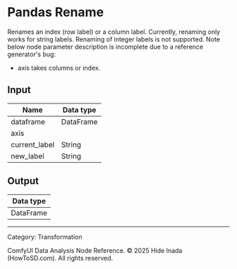 # Pandas Rename
Renames an index (row label) or a column label.
Currently, renaming only works for string labels. Renaming of integer labels is not supported.
Note below node parameter description is incomplete due to a reference generator's bug:
* axis takes columns or index.

## Input
| Name | Data type |
|---|---|
| dataframe | DataFrame |
| axis |  |
| current_label | String |
| new_label | String |

## Output
| Data type |
|---|
| DataFrame |

<HR>
Category: Transformation

ComfyUI Data Analysis Node Reference. © 2025 Hide Inada (HowToSD.com). All rights reserved.
